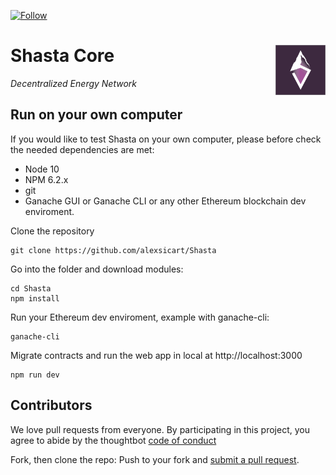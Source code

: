 [![Follow](https://img.shields.io/twitter/follow/Filenation_io.svg?style=social&label=Follow)](https://twitter.com/ethshasta)

# Shasta Core <img align="right" src="/static/logo.png" height="80px" />

_Decentralized Energy Network_

## Run on your own computer

If you would like to test Shasta on your own computer, please before check the needed dependencies are met:
-  Node 10
-  NPM 6.2.x
-  git
- Ganache GUI or Ganache CLI or any other Ethereum blockchain dev enviroment.

Clone the repository
```
git clone https://github.com/alexsicart/Shasta
```

Go into the folder and download modules:
```
cd Shasta
npm install
```

Run your Ethereum dev enviroment, example with ganache-cli:
```
ganache-cli
```

Migrate contracts and run the web app in local at http://localhost:3000
```
npm run dev
```

## Contributors

We love pull requests from everyone. By participating in this project, you agree to abide by the thoughtbot
[code of conduct](https://thoughtbot.com/open-source-code-of-conduct)

Fork, then clone the repo:
Push to your fork and  [submit a pull request](https://github.com/alexsicart/Shasta/pull/new/master).
